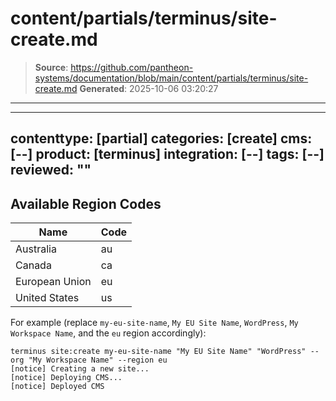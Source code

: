 # content/partials/terminus/site-create.md

> **Source**: https://github.com/pantheon-systems/documentation/blob/main/content/partials/terminus/site-create.md
> **Generated**: 2025-10-06 03:20:27

---

---
contenttype: [partial]
categories: [create]
cms: [--]
product: [terminus]
integration: [--]
tags: [--]
reviewed: ""
---

## Available Region Codes

<!--
Terminus command examples don't play well with partial files.
If you're here to edit this info,
update terminus-available-regions-table.md as well.
-->

| Name           | Code |
|----------------|------|
| Australia      | au   |
| Canada         | ca   |
| European Union | eu   |
| United States  | us   |

For example (replace `my-eu-site-name`, `My EU Site Name`, `WordPress`, `My Workspace Name`, and the `eu` region accordingly):

```bash{outputLines: 2-4}
terminus site:create my-eu-site-name "My EU Site Name" "WordPress" --org "My Workspace Name" --region eu
[notice] Creating a new site...
[notice] Deploying CMS...
[notice] Deployed CMS
```
